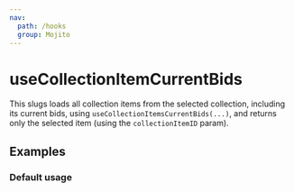 ```yaml
---
nav:
  path: /hooks
  group: Mojito
---
```


# useCollectionItemCurrentBids

This slugs loads all collection items from the selected collection, including its current bids, using
`useCollectionItemsCurrentBids(...)`, and returns only the selected item (using the `collectionItemID` param).

## Examples

### Default usage

<code src="./demo/demo1.tsx" />
